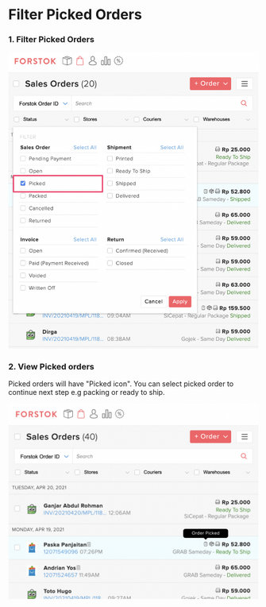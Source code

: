# Filter Picked Orders

### 1. Filter Picked Orders

![](../../.gitbook/assets/screen-shot-2021-04-20-at-1.05.07-pm.png)

### 2. View Picked orders

Picked orders will have "Picked icon". You can select picked order to continue next step e.g packing or ready to ship.

![](../../.gitbook/assets/screen-shot-2021-04-20-at-12.09.42-pm.png)







